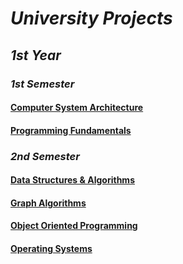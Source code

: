 # ***University Projects***

##	***1st Year***
	
###		***1st Semester***
####			**[Computer System Architecture](https://github.com/raduv7/university_projects/tree/main/year_1/semester_1/computer_system_architecture)**
####    		**[Programming Fundamentals](https://github.com/raduv7/university_projects/tree/main/year_1/semester_1/fundamentals_of_programming)**
		
###		***2nd Semester***
####			**[Data Structures & Algorithms](https://github.com/raduv7/university_projects/tree/main/year_1/semester_2/data_structures_and_algorithms)**
####			**[Graph Algorithms](https://github.com/raduv7/university_projects/tree/main/year_1/semester_2/graph_algorithms)**
####			**[Object Oriented Programming](https://github.com/raduv7/university_projects/tree/main/year_1/semester_2/object_oriented_programming)**
####			**[Operating Systems](https://github.com/raduv7/university_projects/tree/main/year_1/semester_2/operating_systems)**
		
	
			
